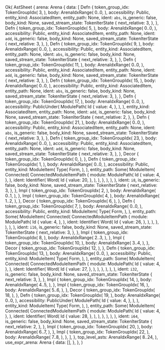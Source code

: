 Ok(
    AstSheet {
        arena: Arena {
            data: [
                Defn {
                    token_group_idx: TokenGroupIdx(
                        3,
                    ),
                    body: ArenaIdxRange(
                        0..0,
                    ),
                    accessibility: Public,
                    entity_kind: AssociatedItem,
                    entity_path: None,
                    ident: `abs`,
                    is_generic: false,
                    body_kind: None,
                    saved_stream_state: TokenIterState {
                        next_relative: 3,
                    },
                },
                Defn {
                    token_group_idx: TokenGroupIdx(
                        5,
                    ),
                    body: ArenaIdxRange(
                        0..0,
                    ),
                    accessibility: Public,
                    entity_kind: AssociatedItem,
                    entity_path: None,
                    ident: `add`,
                    is_generic: false,
                    body_kind: None,
                    saved_stream_state: TokenIterState {
                        next_relative: 3,
                    },
                },
                Defn {
                    token_group_idx: TokenGroupIdx(
                        9,
                    ),
                    body: ArenaIdxRange(
                        0..0,
                    ),
                    accessibility: Public,
                    entity_kind: AssociatedItem,
                    entity_path: None,
                    ident: `abs`,
                    is_generic: false,
                    body_kind: None,
                    saved_stream_state: TokenIterState {
                        next_relative: 3,
                    },
                },
                Defn {
                    token_group_idx: TokenGroupIdx(
                        11,
                    ),
                    body: ArenaIdxRange(
                        0..0,
                    ),
                    accessibility: Public,
                    entity_kind: AssociatedItem,
                    entity_path: None,
                    ident: `add`,
                    is_generic: false,
                    body_kind: None,
                    saved_stream_state: TokenIterState {
                        next_relative: 3,
                    },
                },
                Defn {
                    token_group_idx: TokenGroupIdx(
                        15,
                    ),
                    body: ArenaIdxRange(
                        0..0,
                    ),
                    accessibility: Public,
                    entity_kind: AssociatedItem,
                    entity_path: None,
                    ident: `abs`,
                    is_generic: false,
                    body_kind: None,
                    saved_stream_state: TokenIterState {
                        next_relative: 3,
                    },
                },
                Defn {
                    token_group_idx: TokenGroupIdx(
                        17,
                    ),
                    body: ArenaIdxRange(
                        0..0,
                    ),
                    accessibility: PublicUnder(
                        ModulePath(
                            Id {
                                value: 4,
                            },
                        ),
                    ),
                    entity_kind: AssociatedItem,
                    entity_path: None,
                    ident: `add`,
                    is_generic: false,
                    body_kind: None,
                    saved_stream_state: TokenIterState {
                        next_relative: 2,
                    },
                },
                Defn {
                    token_group_idx: TokenGroupIdx(
                        21,
                    ),
                    body: ArenaIdxRange(
                        0..0,
                    ),
                    accessibility: Public,
                    entity_kind: AssociatedItem,
                    entity_path: None,
                    ident: `abs`,
                    is_generic: false,
                    body_kind: None,
                    saved_stream_state: TokenIterState {
                        next_relative: 3,
                    },
                },
                Defn {
                    token_group_idx: TokenGroupIdx(
                        23,
                    ),
                    body: ArenaIdxRange(
                        0..0,
                    ),
                    accessibility: Public,
                    entity_kind: AssociatedItem,
                    entity_path: None,
                    ident: `add`,
                    is_generic: false,
                    body_kind: None,
                    saved_stream_state: TokenIterState {
                        next_relative: 3,
                    },
                },
                Decor {
                    token_group_idx: TokenGroupIdx(
                        0,
                    ),
                },
                Defn {
                    token_group_idx: TokenGroupIdx(
                        1,
                    ),
                    body: ArenaIdxRange(
                        0..0,
                    ),
                    accessibility: Public,
                    entity_kind: ModuleItem(
                        Type(
                            Form,
                        ),
                    ),
                    entity_path: Some(
                         ModuleItem(
                            Connected(
                                ConnectedModuleItemPath {
                                    module: ModulePath(
                                        Id {
                                            value: 4,
                                        },
                                    ),
                                    ident: Identifier(
                                        Word(
                                            Id {
                                                value: 20,
                                            },
                                        ),
                                    ),
                                },
                            ),
                        ),
                    ),
                    ident: `i8`,
                    is_generic: false,
                    body_kind: None,
                    saved_stream_state: TokenIterState {
                        next_relative: 3,
                    },
                },
                Impl {
                    token_group_idx: TokenGroupIdx(
                        2,
                    ),
                    body: ArenaIdxRange(
                        0..1,
                    ),
                },
                Impl {
                    token_group_idx: TokenGroupIdx(
                        4,
                    ),
                    body: ArenaIdxRange(
                        1..2,
                    ),
                },
                Decor {
                    token_group_idx: TokenGroupIdx(
                        6,
                    ),
                },
                Defn {
                    token_group_idx: TokenGroupIdx(
                        7,
                    ),
                    body: ArenaIdxRange(
                        0..0,
                    ),
                    accessibility: Public,
                    entity_kind: ModuleItem(
                        Type(
                            Form,
                        ),
                    ),
                    entity_path: Some(
                         ModuleItem(
                            Connected(
                                ConnectedModuleItemPath {
                                    module: ModulePath(
                                        Id {
                                            value: 4,
                                        },
                                    ),
                                    ident: Identifier(
                                        Word(
                                            Id {
                                                value: 26,
                                            },
                                        ),
                                    ),
                                },
                            ),
                        ),
                    ),
                    ident: `i16`,
                    is_generic: false,
                    body_kind: None,
                    saved_stream_state: TokenIterState {
                        next_relative: 3,
                    },
                },
                Impl {
                    token_group_idx: TokenGroupIdx(
                        8,
                    ),
                    body: ArenaIdxRange(
                        2..3,
                    ),
                },
                Impl {
                    token_group_idx: TokenGroupIdx(
                        10,
                    ),
                    body: ArenaIdxRange(
                        3..4,
                    ),
                },
                Decor {
                    token_group_idx: TokenGroupIdx(
                        12,
                    ),
                },
                Defn {
                    token_group_idx: TokenGroupIdx(
                        13,
                    ),
                    body: ArenaIdxRange(
                        0..0,
                    ),
                    accessibility: Public,
                    entity_kind: ModuleItem(
                        Type(
                            Form,
                        ),
                    ),
                    entity_path: Some(
                         ModuleItem(
                            Connected(
                                ConnectedModuleItemPath {
                                    module: ModulePath(
                                        Id {
                                            value: 4,
                                        },
                                    ),
                                    ident: Identifier(
                                        Word(
                                            Id {
                                                value: 27,
                                            },
                                        ),
                                    ),
                                },
                            ),
                        ),
                    ),
                    ident: `i32`,
                    is_generic: false,
                    body_kind: None,
                    saved_stream_state: TokenIterState {
                        next_relative: 3,
                    },
                },
                Impl {
                    token_group_idx: TokenGroupIdx(
                        14,
                    ),
                    body: ArenaIdxRange(
                        4..5,
                    ),
                },
                Impl {
                    token_group_idx: TokenGroupIdx(
                        16,
                    ),
                    body: ArenaIdxRange(
                        5..6,
                    ),
                },
                Decor {
                    token_group_idx: TokenGroupIdx(
                        18,
                    ),
                },
                Defn {
                    token_group_idx: TokenGroupIdx(
                        19,
                    ),
                    body: ArenaIdxRange(
                        0..0,
                    ),
                    accessibility: PublicUnder(
                        ModulePath(
                            Id {
                                value: 4,
                            },
                        ),
                    ),
                    entity_kind: ModuleItem(
                        Type(
                            Form,
                        ),
                    ),
                    entity_path: Some(
                         ModuleItem(
                            Connected(
                                ConnectedModuleItemPath {
                                    module: ModulePath(
                                        Id {
                                            value: 4,
                                        },
                                    ),
                                    ident: Identifier(
                                        Word(
                                            Id {
                                                value: 28,
                                            },
                                        ),
                                    ),
                                },
                            ),
                        ),
                    ),
                    ident: `i64`,
                    is_generic: false,
                    body_kind: None,
                    saved_stream_state: TokenIterState {
                        next_relative: 2,
                    },
                },
                Impl {
                    token_group_idx: TokenGroupIdx(
                        20,
                    ),
                    body: ArenaIdxRange(
                        6..7,
                    ),
                },
                Impl {
                    token_group_idx: TokenGroupIdx(
                        22,
                    ),
                    body: ArenaIdxRange(
                        7..8,
                    ),
                },
            ],
        },
        top_level_asts: ArenaIdxRange(
            8..24,
        ),
        use_expr_arena: Arena {
            data: [],
        },
    },
)